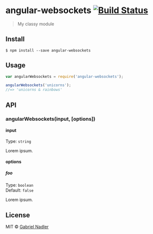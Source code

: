 # angular-websockets [![Build Status](https://travis-ci.org/tyderion/angular-websockets.svg?branch=master)](https://travis-ci.org/tyderion/angular-websockets)

> My classy module


## Install

```
$ npm install --save angular-websockets
```


## Usage

```js
var angularWebsockets = require('angular-websockets');

angularWebsockets('unicorns');
//=> 'unicorns & rainbows'
```


## API

### angularWebsockets(input, [options])

#### input

Type: `string`

Lorem ipsum.

#### options

##### foo

Type: `boolean`  
Default: `false`

Lorem ipsum.


## License

MIT © [Gabriel Nadler](http://github.com/tyderion)
